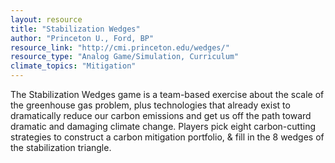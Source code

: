 ```yaml
---
layout: resource
title: "Stabilization Wedges"
author: "Princeton U., Ford, BP"
resource_link: "http://cmi.princeton.edu/wedges/"
resource_type: "Analog Game/Simulation, Curriculum"
climate_topics: "Mitigation"
---
```


The Stabilization Wedges game is a team-based exercise about the scale of the greenhouse gas problem, plus technologies that already exist to dramatically reduce our carbon emissions and get us off the path toward dramatic and damaging climate change.  Players pick eight carbon-cutting strategies to construct a carbon mitigation portfolio, & fill in the 8 wedges of the stabilization triangle.
